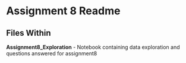 # Assignment 8 Readme
## Files Within

**Assignment8_Exploration** - Notebook containing data exploration and questions answered for assignment8

